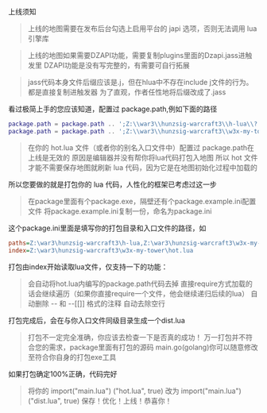 
上线须知

> 上线的地图需要在发布后台勾选上启用平台的 japi 选项，否则无法调用 lua引擎库

> 上线的地图如果需要DZAPI功能，需要复制plugins里面的Dzapi.jass进触发里
> DZAPI功能是没有写完整的，有需要可自行拓展

> jass代码本身文件后缀应该是.j，但在hlua中不存在include j文件的行为。都是直接复制进触发器
> 为了直观，作者任性地将后缀改成了.jass

看过极简上手的您应该知道，配置过 package.path,例如下面的路径

```lua
package.path = package.path .. ';Z:\\war3\\hunzsig-warcraft3\\h-lua\\?.lua'
package.path = package.path .. ';Z:\\war3\\hunzsig-warcraft3\\w3x-my-tower\\?.lua'
```

> 在你的 hot.lua 文件（或者你的别名入口文件中）配置过 package.path在上线是无效的
> 原因是编辑器并没有帮你将lua代码打包入地图
> 所以 hot 文件才能不需要保存地图就刷新 lua 代码，因为它是在地图初始化过程中加载的

所以您要做的就是打包你的 lua 代码，人性化的框架已考虑过这一步
> 在package里面有个package.exe，隔壁还有个package.example.ini配置文件
> 将package.example.ini复制一份，命名为package.ini

这个package.ini里面是填写你的打包目录和入口文件的路径，如
```ini
paths=Z:\war3\hunzsig-warcraft3\h-lua,Z:\war3\hunzsig-warcraft3\w3x-my-tower
index=Z:\war3\hunzsig-warcraft3\w3x-my-tower\hot.lua
```

打包由index开始读取lua文件，仅支持一下的功能：
> 会自动将hot.lua内编写的package.path代码去掉
> 直接require方式加载的话会继续遍历（如果你直接require一个文件，他会继续递归后续的lua）
> 自动删除 -- 和 --[[]] 格式的注释
> 自动去除空行

打包完成后，会在与你入口文件同级目录生成一个dist.lua
> 打包不一定完全准确，你应该去检查一下是否真的成功！
> 万一打包并不符合您的需求，package里面有打包的源码 main.go(golang)你可以随意修改至符合你自身的打包exe工具

如果打包确定100%正确，代码完好
> 将你的 import("main.lua") ("hot.lua", true) 改为 import("main.lua") ("dist.lua", true)
> 保存！优化！上线！恭喜你！